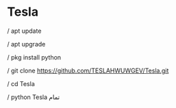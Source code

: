 # Tesla
/ apt update

/ apt upgrade

/ pkg install python

/ git clone https://github.com/TESLAHWUWGEV/Tesla.git

/ cd Tesla

/ python Tesla
تمام
